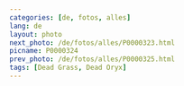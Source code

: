 ```yaml
---
categories: [de, fotos, alles]
lang: de
layout: photo
next_photo: /de/fotos/alles/P0000323.html
picname: P0000324
prev_photo: /de/fotos/alles/P0000325.html
tags: [Dead Grass, Dead Oryx]
---
```

